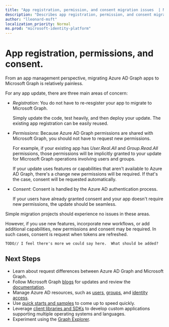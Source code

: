 ```yaml
---
title: "App registration, permission, and consent migration issues  | Microsoft Graph"
description: "Describes app registration, permission, and consent migration from Azure Active Directory (Azure AD) to Microsoft Graph API."
author: "lleonard-msft"
localization_priority: Normal
ms.prod: "microsoft-identity-platform"
---
```


# App registration, permissions, and consent.

From an app management perspective, migrating Azure AD Graph apps to Microsoft Graph is relatively painless.

For any app update, there are three main areas of concern:

- _Registration_: You do not have to re-resgister your app to migrate to Microsoft Graph.  

    Simply update the code, test heavily, and then deploy your update.  The existing app registration can be easily reused.

- _Permissions_: Because Azure AD Graph permissions are shared with Microsoft Graph, you should not have to request new permissions.

    For example, if your existing app has _User.Real.All_ and _Group.Read.All_ permissions, those permissions will be implicitly granted to your update for Microsoft Graph operations involving users and groups. 

    If your update uses features or capabilities that aren't available to Azure AD Graph, there's a change new permissions will be required.  If that's the case, consent will be requested automatically.

- _Consent_: Consent is handled by the Azure AD authentication process.

    If your users have already granted consent and your app doesn't require new permissions, the update should be seamless.

Simple migration projects should experience no issues in these areas.

However, if you use new features, incorporate new workflows, or add additional capabilities, new permissions and consent may be required.  In such cases, consent is request when tokens are refreshed.

    TODO// I feel there's more we could say here.  What should be added?


## Next Steps

- Learn about request differences between Azure AD Graph and Microsoft Graph.
- Follow Microsoft Graph [blogs](https://developer.microsoft.com/graph/blogs) for updates and review the [documentation](https://developer.microsoft.com/graph).
- Manage Azure AD resources, such as [users](https://docs.microsoft.com/graph/azuread-users-concept-overview), [groups](https://docs.microsoft.com/graph/office365-groups-concept-overview), and [identity access](https://docs.microsoft.com/graph/azuread-identity-access-management-concept-overview).
- Use [quick starts and samples](https://developer.microsoft.com/graph/get-started) to come up to speed quickly.
- Leverage [client libraries and SDKs](https://developer.microsoft.com/graph/get-started) to develop custom applications supporting multiple operating systems and languages.
- Experiment using the [Graph Explorer](https://aka.ms/ge).

